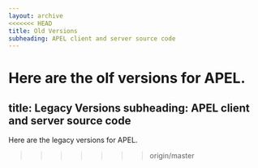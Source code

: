 ```yaml
---
layout: archive
<<<<<<< HEAD
title: Old Versions
subheading: APEL client and server source code
---
```


Here are the olf versions for APEL.
=======
title: Legacy Versions
subheading: APEL client and server source code
---

Here are the legacy versions for APEL.
>>>>>>> origin/master
